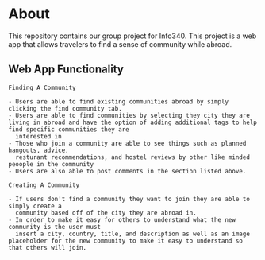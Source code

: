# About

This repository contains our group project for Info340. This project is a web app that allows travelers to find a sense of community while abroad. 

## Web App Functionality
    
    Finding A Community
    
    - Users are able to find existing communities abroad by simply clicking the find community tab.
    - Users are able to find communities by selecting they city they are living in abroad and have the option of adding additional tags to help find specific communities they are     
      interested in
    - Those who join a community are able to see things such as planned hangouts, advice,
      resturant recommendations, and hostel reviews by other like minded peoople in the community
    - Users are also able to post comments in the section listed above.
      
    Creating A Community
    
    - If users don't find a community they want to join they are able to simply create a   
      community based off of the city they are abroad in.
    - In order to make it easy for others to understand what the new community is the user must 
      insert a city, country, title, and description as well as an image placeholder for the new community to make it easy to understand so that others will join.
      
    